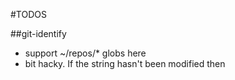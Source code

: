 #TODOS

##git-identify
- support ~/repos/* globs here
- bit hacky. If the string hasn't been modified then
